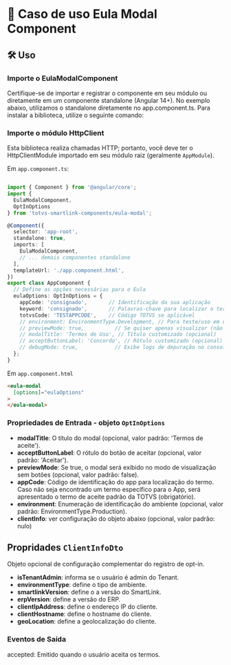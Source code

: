 # 📜 Caso de uso Eula Modal Component
## 🛠️ Uso

### Importe o EulaModalComponent

Certifique-se de importar e registrar o componente em seu módulo ou diretamente em um componente standalone (Angular 14+). No exemplo abaixo, utilizamos o standalone diretamente no app.component.ts.
Para instalar a biblioteca, utilize o seguinte comando:

### Importe o módulo HttpClient

Esta biblioteca realiza chamadas HTTP; portanto, você deve ter o HttpClientModule importado em seu módulo raiz (geralmente `AppModule`).

Em `app.component.ts`:
``` typescript

import { Component } from '@angular/core';
import {
  EulaModalComponent,
  OptInOptions
} from 'totvs-smartlink-components/eula-modal';

@Component({
  selector: 'app-root',
  standalone: true,
  imports: [
    EulaModalComponent,
    // ... demais componentes standalone
  ],
  templateUrl: './app.component.html',
})
export class AppComponent {
  // Define as opções necessárias para o Eula
  eulaOptions: OptInOptions = {
    appCode: 'consignado',       // Identificação da sua aplicação
    keyword: 'consignado',       // Palavras-chave para localizar o termo
    totvsCode: 'TESTAPPCODE',    // Código TOTVS se aplicável
    // environment: EnvironmentType.Development, // Para teste/uso em dev
    // previewMode: true,          // Se quiser apenas visualizar (não registra aceite)
    // modalTitle: 'Termos de Uso', // Título customizado (opcional)
    // acceptButtonLabel: 'Concordo', // Rótulo customizado (opcional)
    // debugMode: true,            // Exibe logs de depuração no console
  };
}

```

Em `app.component.html`

```html
<eula-modal
  [options]="eulaOptions"
>
</eula-modal>
```

### Propriedades de Entrada - objeto `OptInOptions`

* **modalTitle**: O título do modal (opcional, valor padrão: 'Termos de aceite').
* **acceptButtonLabel**: O rótulo do botão de aceitar (opcional, valor padrão: 'Aceitar').
* **previewMode**: Se true, o modal será exibido no modo de visualização sem botões (opcional, valor padrão: false).
* **appCode**: Código de identificação do app para localização do termo. Caso não seja encontrado um termo específico para o App, será apresentado o termo de aceite padrão da TOTVS (obrigatório).
* **environment**: Enumeração de identificação do ambiente (opcional, valor padrão: EnvironmentType.Production).
* **clientInfo**: ver configuração do objeto abaixo (opcional, valor padrão: nulo)

## Propridades `ClientInfoDto`

Objeto opcional de configuração complementar do registro de opt-in.

* **isTenantAdmin**: informa se o usuário é admin do Tenant.
* **environmentType**: define o tipo de ambiente.
* **smartlinkVersion**: define o a versão do SmartLink.
* **erpVersion**: define a versão do ERP.
* **clientIpAddress**: define o endereço IP do cliente.
* **clientHostname**: define o hostname do cliente.
* **geoLocation**: define a geolocalização do cliente.

### Eventos de Saída

accepted: Emitido quando o usuário aceita os termos.
